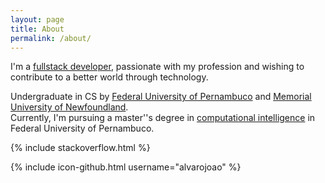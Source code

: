 ```yaml
---
layout: page
title: About
permalink: /about/
---
```


I'm a [fullstack developer][1], passionate with my profession and wishing to contribute to a better world through technology.

Undergraduate in CS by [Federal University of Pernambuco][2] and [Memorial University of Newfoundland][3]. <br/>Currently, I'm pursuing a master''s degree in [computational intelligence][4] in Federal University of Pernambuco.


  [1]: http://www.laurencegellert.com/2012/08/what-is-a-full-stack-developer/ "full stack developer"
  [2]: http://www2.cin.ufpe.br/site/index.php
  [3]: http://www.mun.ca/computerscience/
  [4]: https://en.wikipedia.org/wiki/Computational_intelligence


{% include stackoverflow.html  %} 


{% include icon-github.html username="alvarojoao" %} 
